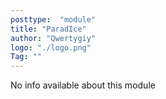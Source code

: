 ```yaml
---
posttype:  "module"  
title: "ParadIce"
author: "Qwertygiy"
logo: "./logo.png"
Tag: ""
---
```

No info available about this module
